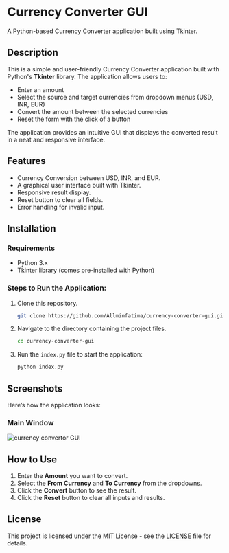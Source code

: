 # Currency Converter GUI

A Python-based Currency Converter application built using Tkinter.

## Description

This is a simple and user-friendly Currency Converter application built with Python's **Tkinter** library. The application allows users to:
- Enter an amount
- Select the source and target currencies from dropdown menus (USD, INR, EUR)
- Convert the amount between the selected currencies
- Reset the form with the click of a button

The application provides an intuitive GUI that displays the converted result in a neat and responsive interface.

## Features
- Currency Conversion between USD, INR, and EUR.
- A graphical user interface built with Tkinter.
- Responsive result display.
- Reset button to clear all fields.
- Error handling for invalid input.

## Installation

### Requirements
- Python 3.x
- Tkinter library (comes pre-installed with Python)

### Steps to Run the Application:
1. Clone this repository.
    ```bash
    git clone https://github.com/Allminfatima/currency-converter-gui.git
    ```
2. Navigate to the directory containing the project files.
    ```bash
    cd currency-converter-gui
    ```
3. Run the `index.py` file to start the application:
    ```bash
    python index.py
    ```

## Screenshots

Here’s how the application looks:

### Main Window

![currency convertor GUI](https://github.com/user-attachments/assets/70bedd7d-be56-4414-9af7-d3f7c3b4f223)


## How to Use

1. Enter the **Amount** you want to convert.
2. Select the **From Currency** and **To Currency** from the dropdowns.
3. Click the **Convert** button to see the result.
4. Click the **Reset** button to clear all inputs and results.

## License

This project is licensed under the MIT License - see the [LICENSE](LICENSE) file for details.
